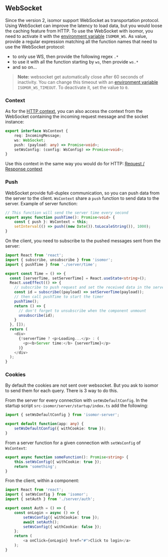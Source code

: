 ## WebSocket

Since the version 2, isomor support WebSocket as transportation protocol. Using WebSocket can improve the latency to load data, but you would loose the caching feature from HTTP. To use the WebSocket with isomor, you need to activate it with the [environment variable](Docs/Config.md) `ISOMOR_WS`. As value, provide a regular expression matching all the function names that need to use the WebSocket protocol:

- to only use WS, then provide the following regex `.*`
- to use it with all the function starting by `ws`, then provide `ws.*`
- and so on...

> **Note:** websocket get automatically close after 60 seconds of inactivity. You can change this timeout with an [environment variable](Docs/Config.md) `ISOMOR_WS_TIMEOUT`. To deactivate it, set the value to `0`.

### Context

As for the [HTTP context](Docs/ReqResCtx.md), you can also access the context from the WebSocket containing the incoming request message and the socket instance:

```ts
export interface WsContext {
    req: IncomingMessage;
    ws: WebSocket;
    push: (payload: any) => Promise<void>;
    setWsConfig: (config: WsConfig) => Promise<void>;
}
```

Use this context in the same way you would do for HTTP: [Request / Response context](Docs/ReqResCtx.md)

### Push

WebSocket provide full-duplex communication, so you can push data from the server to the client. `WsContext` share a `push` function to send data to the server. Example of server function:

```ts
// This function will send the server time every second
export async function pushTime(): Promise<void> {
    const { push }: WsContext = this;
    setInterval(() => push((new Date()).toLocaleString()), 1000);
}
```

On the client, you need to subscribe to the pushed messages sent from the server:

```ts
import React from 'react';
import { subscribe, unsubscribe } from 'isomor';
import { pushTime } from './server/time';

export const Time = () => {
  const [serverTime, setServerTime] = React.useState<string>();
  React.useEffect(() => {
    // subscribe to push request and set the received data in the serverTime
    const id = subscribe((payload) => setServerTime(payload));
    // then call pushTime to start the timer
    pushTime();
    return () => {
      // don't forget to unsubscribe when the component unmount
      unsubscribe(id);
    }
  }, []);
  return (
    <div>
      {!serverTime ? <p>Loading...</p> : (
        <p><b>Server time:</b> {serverTime}</p>
      )}
    </div>
  );
}
```

### Cookies

By default the cookies are not sent over websocket. But you ask to isomor to send them for each query. There is 3 way to do this.

From the server for every connection with `setWsDefaultConfig`. In the startup script `src-isomor/server/startup/index.ts` add the following:

```ts
import { setWsDefaultConfig } from 'isomor-server';

export default function(app: any) {
    setWsDefaultConfig({ withCookie: true });
}
```

From a server function for a given connection with `setWsConfig` of `WsContext`:

```ts
export async function someFunction(): Promise<string> {
    this.setWsConfig({ withCookie: true });
    return 'something';
}
```

Fron the client, within a component:

```ts
import React from 'react';
import { setWsConfig } from 'isomor';
import { setAuth } from './server/auth';

export const Auth = () => {
    const onLogin = async () => {
        setWsConfig({ withCookie: true });
        await setAuth();
        setWsConfig({ withCookie: false });
    };
    return (
        <a onClick={onLogin} href="#">Click to login</a>
    );
}
```
